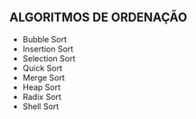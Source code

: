 ## ALGORITMOS DE ORDENAÇÃO

- Bubble Sort
- Insertion Sort
- Selection Sort
- Quick Sort
- Merge Sort
- Heap Sort
- Radix Sort
- Shell Sort